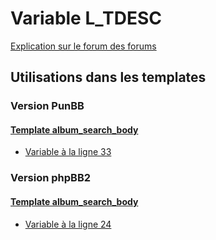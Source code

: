 # Variable L_TDESC
[Explication sur le forum des forums](http://forum.forumactif.com/t294113-listing-des-variables#L_TDESC)
## Utilisations dans les templates
### Version PunBB
#### [Template album_search_body](punbb/album_search_body.md)
* [Variable à la ligne 33](../punbb/album_search_body.tpl#L33)
### Version phpBB2
#### [Template album_search_body](subsilver/album_search_body.md)
* [Variable à la ligne 24](../subsilver/album_search_body.tpl#L24)